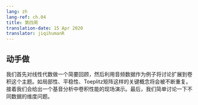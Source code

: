 ```yaml
---
lang: zh 
lang-ref: ch.04
title: 第四周
translation-date: 15 Apr 2020
translator: jiqihumanR
---
```



## 动手做

我们首先对线性代数做一个简要回顾，然后利用音频数据作为例子将讨论扩展到卷积这个主题。如局部性、平稳性、Toeplitz矩阵这样的关键概念将会被不断重复。接着我们会给出一个基音分析中卷积性能的现场演示。最后，我们简单讨论一下不同数据的维度问题。
